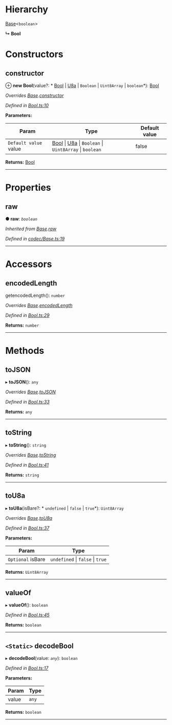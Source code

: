 

# Hierarchy

 [Base](_codec_base_.base.md)<`boolean`>

**↳ Bool**

# Constructors

<a id="constructor"></a>

##  constructor

⊕ **new Bool**(value?: * [Bool](_bool_.bool.md) &#124; [U8a](_codec_u8a_.u8a.md) &#124; `Boolean` &#124; `Uint8Array` &#124; `boolean`*): [Bool](_bool_.bool.md)

*Overrides [Base](_codec_base_.base.md).[constructor](_codec_base_.base.md#constructor)*

*Defined in [Bool.ts:10](https://github.com/polkadot-js/api/blob/1c1a9dd/packages/types/src/Bool.ts#L10)*

**Parameters:**

| Param | Type | Default value |
| ------ | ------ | ------ |
| `Default value` value |  [Bool](_bool_.bool.md) &#124; [U8a](_codec_u8a_.u8a.md) &#124; `Boolean` &#124; `Uint8Array` &#124; `boolean`| false |

**Returns:** [Bool](_bool_.bool.md)

___

# Properties

<a id="raw"></a>

##  raw

**● raw**: *`boolean`*

*Inherited from [Base](_codec_base_.base.md).[raw](_codec_base_.base.md#raw)*

*Defined in [codec/Base.ts:19](https://github.com/polkadot-js/api/blob/1c1a9dd/packages/types/src/codec/Base.ts#L19)*

___

# Accessors

<a id="encodedlength"></a>

##  encodedLength

getencodedLength(): `number`

*Overrides [Base](_codec_base_.base.md).[encodedLength](_codec_base_.base.md#encodedlength)*

*Defined in [Bool.ts:29](https://github.com/polkadot-js/api/blob/1c1a9dd/packages/types/src/Bool.ts#L29)*

**Returns:** `number`

___

# Methods

<a id="tojson"></a>

##  toJSON

▸ **toJSON**(): `any`

*Overrides [Base](_codec_base_.base.md).[toJSON](_codec_base_.base.md#tojson)*

*Defined in [Bool.ts:33](https://github.com/polkadot-js/api/blob/1c1a9dd/packages/types/src/Bool.ts#L33)*

**Returns:** `any`

___
<a id="tostring"></a>

##  toString

▸ **toString**(): `string`

*Overrides [Base](_codec_base_.base.md).[toString](_codec_base_.base.md#tostring)*

*Defined in [Bool.ts:41](https://github.com/polkadot-js/api/blob/1c1a9dd/packages/types/src/Bool.ts#L41)*

**Returns:** `string`

___
<a id="tou8a"></a>

##  toU8a

▸ **toU8a**(isBare?: * `undefined` &#124; `false` &#124; `true`*): `Uint8Array`

*Overrides [Base](_codec_base_.base.md).[toU8a](_codec_base_.base.md#tou8a)*

*Defined in [Bool.ts:37](https://github.com/polkadot-js/api/blob/1c1a9dd/packages/types/src/Bool.ts#L37)*

**Parameters:**

| Param | Type |
| ------ | ------ |
| `Optional` isBare |  `undefined` &#124; `false` &#124; `true`|

**Returns:** `Uint8Array`

___
<a id="valueof"></a>

##  valueOf

▸ **valueOf**(): `boolean`

*Defined in [Bool.ts:45](https://github.com/polkadot-js/api/blob/1c1a9dd/packages/types/src/Bool.ts#L45)*

**Returns:** `boolean`

___
<a id="decodebool"></a>

## `<Static>` decodeBool

▸ **decodeBool**(value: *`any`*): `boolean`

*Defined in [Bool.ts:17](https://github.com/polkadot-js/api/blob/1c1a9dd/packages/types/src/Bool.ts#L17)*

**Parameters:**

| Param | Type |
| ------ | ------ |
| value | `any` |

**Returns:** `boolean`

___

